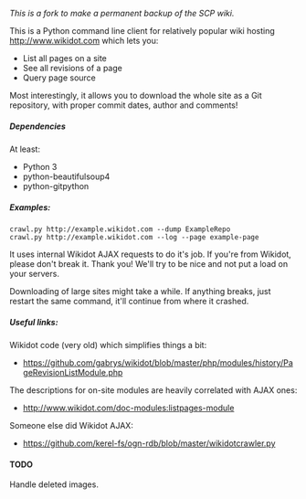*This is a fork to make a permanent backup of the SCP wiki.*

This is a Python command line client for relatively popular wiki hosting
http://www.wikidot.com which lets you:

* List all pages on a site
* See all revisions of a page
* Query page source

Most interestingly, it allows you to download the whole site as a Git repository, with proper commit dates, author and comments!

##### Dependencies

At least:

* Python 3
* python-beautifulsoup4
* python-gitpython

##### Examples:

    crawl.py http://example.wikidot.com --dump ExampleRepo
    crawl.py http://example.wikidot.com --log --page example-page

It uses internal Wikidot AJAX requests to do it's job. If you're from Wikidot, please don't break it. Thank you! We'll try to be nice and not put a load on your servers.

Downloading of large sites might take a while. If anything breaks, just restart the same command, it'll continue from where it crashed.

##### Useful links:

Wikidot code (very old) which simplifies things a bit:

* https://github.com/gabrys/wikidot/blob/master/php/modules/history/PageRevisionListModule.php

The descriptions for on-site modules are heavily correlated with AJAX ones:

* http://www.wikidot.com/doc-modules:listpages-module

Someone else did Wikidot AJAX:

* https://github.com/kerel-fs/ogn-rdb/blob/master/wikidotcrawler.py


#### TODO

Handle deleted images.
